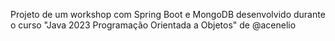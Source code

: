 Projeto de um workshop com Spring Boot e MongoDB desenvolvido durante o curso "Java 2023 Programação Orientada a Objetos" de @acenelio
